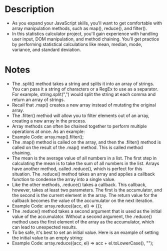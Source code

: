 # Description

- As you expand your JavaScript skills, you'll want to get comfortable with array manipulation methods, such as map(), reduce(), and filter().
- In this statistics calculator project, you'll gain experience with handling user input, DOM manipulation, and method chaining. You'll get practice by performing statistical calculations like mean, median, mode, variance, and standard deviation.

# Notes

- The .split() method takes a string and splits it into an array of strings. You can pass it a string of characters or a RegEx to use as a separator. For example, string.split(",") would split the string at each comma and return an array of strings.
- Recall that .map() creates a new array instead of mutating the original array.
- The .filter() method will allow you to filter elements out of an array, creating a new array in the process.
- Array methods can often be chained together to perform multiple operations at once. As an example:
- Example Code: array.map().filter();
- The .map() method is called on the array, and then the .filter() method is called on the result of the .map() method. This is called method chaining.
- The mean is the average value of all numbers in a list. The first step in calculating the mean is to take the sum of all numbers in the list. Arrays have another method, called .reduce(), which is perfect for this situation. The .reduce() method takes an array and applies a callback function to condense the array into a single value.
- Like the other methods, .reduce() takes a callback. This callback, however, takes at least two parameters. The first is the accumulator, and the second is the current element in the array. The return value for the callback becomes the value of the accumulator on the next iteration.
- Example Code: array.reduce((acc, el) => {});
- The .reduce() method takes a second argument that is used as the initial value of the accumulator. Without a second argument, the .reduce() method uses the first element of the array as the accumulator, which can lead to unexpected results.
- To be safe, it's best to set an initial value. Here is an example of setting the initial value to an empty string:
- Example Code: array.reduce((acc, el) => acc + el.toLowerCase(), "");
